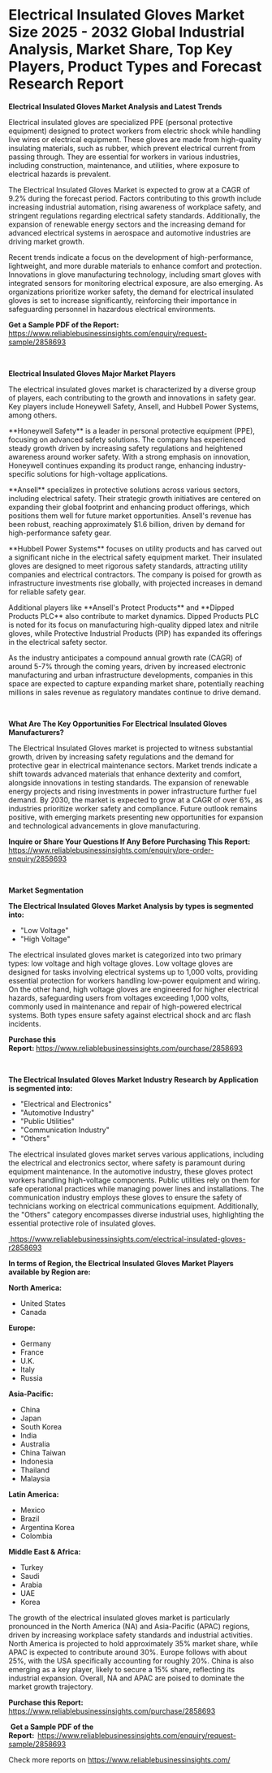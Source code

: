 <p><h1>Electrical Insulated Gloves Market Size 2025 - 2032 Global Industrial Analysis, Market Share, Top Key Players, Product Types and Forecast Research Report</h1></p><p><strong>Electrical Insulated Gloves Market Analysis and Latest Trends</strong></p>
<p><p>Electrical insulated gloves are specialized PPE (personal protective equipment) designed to protect workers from electric shock while handling live wires or electrical equipment. These gloves are made from high-quality insulating materials, such as rubber, which prevent electrical current from passing through. They are essential for workers in various industries, including construction, maintenance, and utilities, where exposure to electrical hazards is prevalent.</p><p>The Electrical Insulated Gloves Market is expected to grow at a CAGR of 9.2% during the forecast period. Factors contributing to this growth include increasing industrial automation, rising awareness of workplace safety, and stringent regulations regarding electrical safety standards. Additionally, the expansion of renewable energy sectors and the increasing demand for advanced electrical systems in aerospace and automotive industries are driving market growth.</p><p>Recent trends indicate a focus on the development of high-performance, lightweight, and more durable materials to enhance comfort and protection. Innovations in glove manufacturing technology, including smart gloves with integrated sensors for monitoring electrical exposure, are also emerging. As organizations prioritize worker safety, the demand for electrical insulated gloves is set to increase significantly, reinforcing their importance in safeguarding personnel in hazardous electrical environments.</p></p>
<p><strong>Get a Sample PDF of the Report:&nbsp;</strong> <a href="https://www.reliablebusinessinsights.com/enquiry/request-sample/2858693?utm_campaign=3206&utm_medium=2&utm_source=Github&utm_content=ia&utm_term=12032025&utm_id=electrical-insulated-gloves">https://www.reliablebusinessinsights.com/enquiry/request-sample/2858693</a></p>
<p>&nbsp;</p>
<p><strong>Electrical Insulated Gloves Major Market Players</strong></p>
<p><p>The electrical insulated gloves market is characterized by a diverse group of players, each contributing to the growth and innovations in safety gear. Key players include Honeywell Safety, Ansell, and Hubbell Power Systems, among others.</p><p>**Honeywell Safety** is a leader in personal protective equipment (PPE), focusing on advanced safety solutions. The company has experienced steady growth driven by increasing safety regulations and heightened awareness around worker safety. With a strong emphasis on innovation, Honeywell continues expanding its product range, enhancing industry-specific solutions for high-voltage applications.</p><p>**Ansell** specializes in protective solutions across various sectors, including electrical safety. Their strategic growth initiatives are centered on expanding their global footprint and enhancing product offerings, which positions them well for future market opportunities. Ansell's revenue has been robust, reaching approximately $1.6 billion, driven by demand for high-performance safety gear.</p><p>**Hubbell Power Systems** focuses on utility products and has carved out a significant niche in the electrical safety equipment market. Their insulated gloves are designed to meet rigorous safety standards, attracting utility companies and electrical contractors. The company is poised for growth as infrastructure investments rise globally, with projected increases in demand for reliable safety gear.</p><p>Additional players like **Ansell's Protect Products** and **Dipped Products PLC** also contribute to market dynamics. Dipped Products PLC is noted for its focus on manufacturing high-quality dipped latex and nitrile gloves, while Protective Industrial Products (PIP) has expanded its offerings in the electrical safety sector.</p><p>As the industry anticipates a compound annual growth rate (CAGR) of around 5-7% through the coming years, driven by increased electronic manufacturing and urban infrastructure developments, companies in this space are expected to capture expanding market share, potentially reaching millions in sales revenue as regulatory mandates continue to drive demand.</p></p>
<p>&nbsp;</p>
<p><strong>What Are The Key Opportunities For Electrical Insulated Gloves Manufacturers?</strong></p>
<p><p>The Electrical Insulated Gloves market is projected to witness substantial growth, driven by increasing safety regulations and the demand for protective gear in electrical maintenance sectors. Market trends indicate a shift towards advanced materials that enhance dexterity and comfort, alongside innovations in testing standards. The expansion of renewable energy projects and rising investments in power infrastructure further fuel demand. By 2030, the market is expected to grow at a CAGR of over 6%, as industries prioritize worker safety and compliance. Future outlook remains positive, with emerging markets presenting new opportunities for expansion and technological advancements in glove manufacturing.</p></p>
<p><strong>Inquire or Share Your Questions If Any Before Purchasing This Report:</strong> <a href="https://www.reliablebusinessinsights.com/enquiry/pre-order-enquiry/2858693?utm_campaign=3206&utm_medium=2&utm_source=Github&utm_content=ia&utm_term=12032025&utm_id=electrical-insulated-gloves">https://www.reliablebusinessinsights.com/enquiry/pre-order-enquiry/2858693</a></p>
<p>&nbsp;</p>
<p><strong>Market Segmentation</strong></p>
<p><strong>The Electrical Insulated Gloves Market Analysis by types is segmented into:</strong></p>
<p><ul><li>"Low Voltage"</li><li>"High Voltage"</li></ul></p>
<p><p>The electrical insulated gloves market is categorized into two primary types: low voltage and high voltage gloves. Low voltage gloves are designed for tasks involving electrical systems up to 1,000 volts, providing essential protection for workers handling low-power equipment and wiring. On the other hand, high voltage gloves are engineered for higher electrical hazards, safeguarding users from voltages exceeding 1,000 volts, commonly used in maintenance and repair of high-powered electrical systems. Both types ensure safety against electrical shock and arc flash incidents.</p></p>
<p><strong>Purchase this Report:&nbsp;</strong><a href="https://www.reliablebusinessinsights.com/purchase/2858693?utm_campaign=3206&utm_medium=2&utm_source=Github&utm_content=ia&utm_term=12032025&utm_id=electrical-insulated-gloves">https://www.reliablebusinessinsights.com/purchase/2858693</a></p>
<p>&nbsp;</p>
<p><strong>The Electrical Insulated Gloves Market Industry Research by Application is segmented into:</strong></p>
<p><ul><li>"Electrical and Electronics"</li><li>"Automotive Industry"</li><li>"Public Utilities"</li><li>"Communication Industry"</li><li>"Others"</li></ul></p>
<p><p>The electrical insulated gloves market serves various applications, including the electrical and electronics sector, where safety is paramount during equipment maintenance. In the automotive industry, these gloves protect workers handling high-voltage components. Public utilities rely on them for safe operational practices while managing power lines and installations. The communication industry employs these gloves to ensure the safety of technicians working on electrical communications equipment. Additionally, the "Others" category encompasses diverse industrial uses, highlighting the essential protective role of insulated gloves.</p></p>
<p><a href="https://www.reliablebusinessinsights.com/electrical-insulated-gloves-r2858693?utm_campaign=3206&utm_medium=2&utm_source=Github&utm_content=ia&utm_term=12032025&utm_id=electrical-insulated-gloves">&nbsp;https://www.reliablebusinessinsights.com/electrical-insulated-gloves-r2858693</a></p>
<p><strong>In terms of Region, the Electrical Insulated Gloves Market Players available by Region are:</strong></p>
<p>
    <p> <strong> North America: </strong>
        <ul>
            <li>United States</li>
            <li>Canada</li>
        </ul>
        </p> 
    <p> <strong> Europe: </strong>
        <ul>
            <li>Germany</li>
            <li>France</li>
            <li>U.K.</li>
            <li>Italy</li>
            <li>Russia</li>
        </ul>
        </p> 
    <p> <strong> Asia-Pacific: </strong>
        <ul>
            <li>China</li>
            <li>Japan</li>
            <li>South Korea</li>
            <li>India</li>
            <li>Australia</li>
            <li>China Taiwan</li>
            <li>Indonesia</li>
            <li>Thailand</li>
            <li>Malaysia</li>
        </ul>
        </p> 
    <p> <strong> Latin America: </strong>
        <ul>
            <li>Mexico</li>
            <li>Brazil</li>
            <li>Argentina Korea</li>
            <li>Colombia</li>
        </ul>
        </p> 
    <p> <strong> Middle East & Africa: </strong>
        <ul>
            <li>Turkey</li>
            <li>Saudi</li>
            <li>Arabia</li>
            <li>UAE</li>
            <li>Korea</li>
        </ul>
    </p>
    </p>
<p><p>The growth of the electrical insulated gloves market is particularly pronounced in the North America (NA) and Asia-Pacific (APAC) regions, driven by increasing workplace safety standards and industrial activities. North America is projected to hold approximately 35% market share, while APAC is expected to contribute around 30%. Europe follows with about 25%, with the USA specifically accounting for roughly 20%. China is also emerging as a key player, likely to secure a 15% share, reflecting its industrial expansion. Overall, NA and APAC are poised to dominate the market growth trajectory.</p></p>
<p><strong>Purchase this Report: </strong><a href="https://www.reliablebusinessinsights.com/purchase/2858693?utm_campaign=3206&utm_medium=2&utm_source=Github&utm_content=ia&utm_term=12032025&utm_id=electrical-insulated-gloves">https://www.reliablebusinessinsights.com/purchase/2858693</a></p>
<p>&nbsp;<strong>Get a Sample PDF of the Report:&nbsp;&nbsp;</strong><a href="https://www.reliablebusinessinsights.com/enquiry/request-sample/2858693?utm_campaign=3206&utm_medium=2&utm_source=Github&utm_content=ia&utm_term=12032025&utm_id=electrical-insulated-gloves">https://www.reliablebusinessinsights.com/enquiry/request-sample/2858693</a></p>
<p><strong></strong></p>
<p>Check more reports on <a href="https://www.reliablebusinessinsights.com/?utm_campaign=3206&utm_medium=2&utm_source=Github&utm_content=ia&utm_term=12032025&utm_id=electrical-insulated-gloves">https://www.reliablebusinessinsights.com/</a></p>